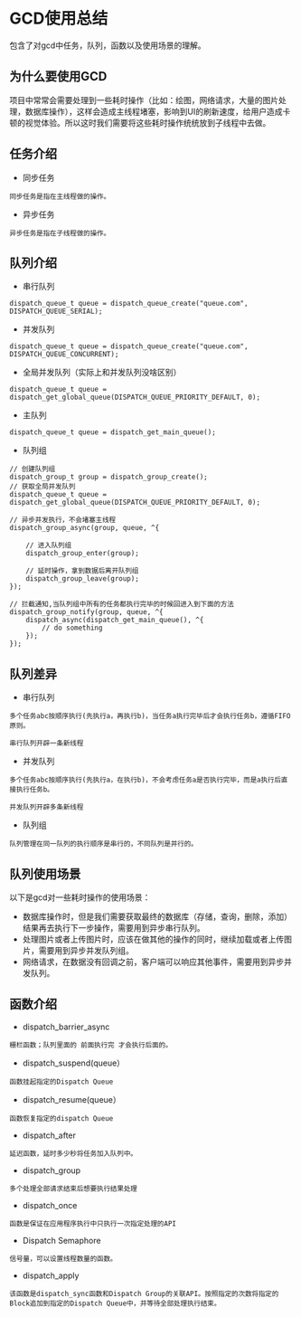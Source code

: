 # GCD使用总结
包含了对gcd中任务，队列，函数以及使用场景的理解。
## 为什么要使用GCD
项目中常常会需要处理到一些耗时操作（比如：绘图，网络请求，大量的图片处理，数据库操作），这样会造成主线程堵塞，影响到UI的刷新速度，给用户造成卡顿的视觉体验。所以这时我们需要将这些耗时操作统统放到子线程中去做。
## 任务介绍
* 同步任务
```
同步任务是指在主线程做的操作。
```
* 异步任务
```
异步任务是指在子线程做的操作。
```
## 队列介绍
*   串行队列
```
dispatch_queue_t queue = dispatch_queue_create("queue.com", DISPATCH_QUEUE_SERIAL);
```
*   并发队列
```
dispatch_queue_t queue = dispatch_queue_create("queue.com", DISPATCH_QUEUE_CONCURRENT);
```
*   全局并发队列（实际上和并发队列没啥区别）
```
dispatch_queue_t queue = dispatch_get_global_queue(DISPATCH_QUEUE_PRIORITY_DEFAULT, 0);
```
*   主队列
```
dispatch_queue_t queue = dispatch_get_main_queue();
```
*   队列组
```
// 创建队列组
dispatch_group_t group = dispatch_group_create();
// 获取全局并发队列
dispatch_queue_t queue = dispatch_get_global_queue(DISPATCH_QUEUE_PRIORITY_DEFAULT, 0);

// 异步并发执行，不会堵塞主线程
dispatch_group_async(group, queue, ^{

    // 进入队列组
    dispatch_group_enter(group);

    // 延时操作，拿到数据后离开队列组
    dispatch_group_leave(group);
});

// 拦截通知,当队列组中所有的任务都执行完毕的时候回进入到下面的方法
dispatch_group_notify(group, queue, ^{
    dispatch_async(dispatch_get_main_queue(), ^{
        // do something
    });
});
```
## 队列差异
*   串行队列
```
多个任务abc按顺序执行(先执行a，再执行b)，当任务a执行完毕后才会执行任务b，遵循FIFO原则。
```
```
串行队列开辟一条新线程
```
*   并发队列
```
多个任务abc按顺序执行(先执行a，在执行b)，不会考虑任务a是否执行完毕，而是a执行后直接执行任务b。
```
```
并发队列开辟多条新线程
```
*   队列组
```
队列管理在同一队列的执行顺序是串行的，不同队列是并行的。
```
## 队列使用场景
以下是gcd对一些耗时操作的使用场景：<br>
* 数据库操作时，但是我们需要获取最终的数据库（存储，查询，删除，添加）结果再去执行下一步操作，需要用到异步串行队列。<br>
* 处理图片或者上传图片时，应该在做其他的操作的同时，继续加载或者上传图片，需要用到异步并发队列组。<br>
* 网络请求，在数据没有回调之前，客户端可以响应其他事件，需要用到异步并发队列。<br>

## 函数介绍
* dispatch_barrier_async
```
栅栏函数；队列里面的 前面执行完 才会执行后面的。
```
* dispatch_suspend(queue）
```
函数挂起指定的Dispatch Queue
```
* dispatch_resume(queue）
```
函数恢复指定的dispatch Queue
```
* dispatch_after
```
延迟函数，延时多少秒将任务加入队列中。
```
* dispatch_group
```
多个处理全部请求结束后想要执行结果处理
```
* dispatch_once
```
函数是保证在应用程序执行中只执行一次指定处理的API
```
* Dispatch Semaphore
```
信号量，可以设置线程数量的函数。
```
* dispatch_apply
```
该函数是dispatch_sync函数和Dispatch Group的关联API。按照指定的次数将指定的Block追加到指定的Dispatch Queue中，并等待全部处理执行结束。
```
